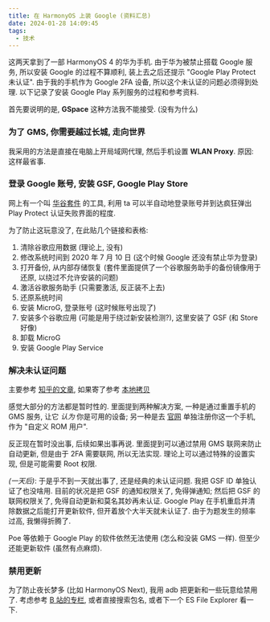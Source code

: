 ```yaml
---
title: 在 HarmonyOS 上装 Google (资料汇总)
date: 2024-01-28 14:09:45
tags:
  - 技术
---
```


这两天拿到了一部 HarmonyOS 4 的华为手机. 由于华为被禁止搭载 Google 服务, 所以安装 Google 的过程不算顺利, 装上去之后还提示 "Google Play Protect 未认证". 由于我的手机作为 Google 2FA 设备, 所以这个未认证的问题必须得到处理. 以下记录了安装 Google Play 系列服务的过程和参考资料.

<!-- more -->

首先要说明的是, **GSpace** 这种方法我不能接受. (没有为什么)

### 为了 GMS, 你需要越过长城, 走向世界

我采用的方法是直接在电脑上开局域网代理, 然后手机设置 **WLAN Proxy**. 原因: 这样最省事.

### 登录 Google 账号, 安装 GSF, Google Play Store

网上有一个叫 [华谷套件](https://bishua666.com/huagu2/#/) 的工具, 利用 ta 可以半自动地登录账号并到达疯狂弹出 Play Protect 认证失败界面的程度.

为了防止这玩意没了, 在此贴几个链接和表格:

1. 清除谷歌应用数据 (理论上, 没有)
2. 修改系统时间到 2020 年 7 月 10 日 (这个时候 Google 还没有禁止华为登录)
3. 打开备份, 从内部存储恢复 (套件里面提供了一个谷歌服务助手的备份镜像用于还原, 以绕过不允许安装的问题)
4. 激活谷歌服务助手 (只需要激活, 反正装不上去)
5. 还原系统时间
6. 安装 MicroG, 登录账号 (这时候账号出现了)
7. 安装多个谷歌应用 (可能是用于绕过新安装检测?), 这里安装了 GSF (和 Store 好像)
8. 卸载 MicroG
9. 安装 Google Play Service

### 解决未认证问题

主要参考 [知乎的文章](https://zhuanlan.zhihu.com/p/421243092), 如果寄了参考 [本地拷贝](GoogleOnHarmonyOS/zhihu_download.html)

感觉大部分的方法都是暂时性的. 里面提到两种解决方案, 一种是通过重置手机的 GMS 服务, 让它 *认为* 你是可用的设备; 另一种是去 [官网](https://www.google.com/android/uncertified/) 单独注册你这一个手机, 作为 "自定义 ROM 用户".

反正现在暂时没出事, 后续如果出事再说. 里面提到可以通过禁用 GMS 联网来防止自动更新, 但是由于 2FA 需要联网, 所以无法实现. 理论上可以通过特殊的设置实现, 但是可能需要 Root 权限.

*(一天后)*: 于是乎不到一天就出事了, 还是经典的未认证问题. 我把 GSF ID 单独认证了也没啥用. 目前的状况是把 GSF 的通知权限关了, 免得弹通知; 然后把 GSF 的联网权限关了, 免得自动更新和莫名其妙再未认证. Google Play 在手机重启并清除数据之后能打开更新软件, 但开着放个大半天就未认证了. 由于为题发生的频率过高, 我懒得折腾了.

Poe 等依赖于 Google Play 的软件依然无法使用 (怎么和没装 GMS 一样). 但至少还能更新软件 (虽然有点麻烦).

### 禁用更新

为了防止夜长梦多 (比如 HarmonyOS Next), 我用 adb 把更新和一些玩意给禁用了. 考虑参考 [B 站的专栏](https://www.bilibili.com/read/cv21078097/), 或者直接搜索包名, 或者下一个 ES File Explorer 看一下.
